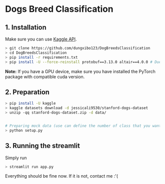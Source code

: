 # Dogs Breed Classification

## 1. Installation

Make sure you can use [Kaggle API](https://www.kaggle.com/docs/api).

```bash
> git clone https://github.com/dungxibo123/DogBreedsClassification
> cd DogBreedsClassification
> pip install -r requirements.txt
> pip install -U --force-reinstall protobuf==3.13.0 altair==4.0.0 # Due to the confliction some where inside the streamlit package
```

**Note:** If you have a GPU device, make sure you have installed the PyTorch package with compatible cuda version.
## 2. Preparation

```bash
> pip install -U kaggle
> kaggle datasets download -d jessicali9530/stanford-dogs-dataset
> unzip -qq stanford-dogs-dataset.zip -d data/


# Preparing mock data (use can define the number of class that you want to copy to the mock folder at line 16 [0:<your desire number of classes]
> python setup.py
```

## 3. Running the streamlit
Simply run
```bash
> streamlit run app.py
```



Everything should be fine now. If it is not, contact me :'(



